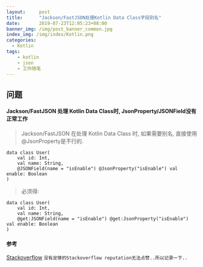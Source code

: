 ```yaml
---
layout:     post
title:      "Jackson/FastJSON处理Kotlin Data Class字段别名"
date:       2019-07-23T12:05:23+08:00
banner_img: /img/post_banner_common.jpg
index_img: /img/index/Kotlin.png
categories:
  - Kotlin
tags:
    - kotlin
    - json
    - 工作随笔
---
```

## 问题
#### Jackson/FastJSON 处理 Kotlin Data Class时, JsonProperty/JSONField没有正常工作
> Jackson/FastJSON 在处理 Kotlin Data Class 时, 如果需要别名, 直接使用@JsonProperty是不行的.

```
data class User(
    val id: Int,
    val name: String,
    @JSONField(name = "isEnable") @JsonProperty("isEnable") val enable: Boolean 
)
```

> 必须得:

```
data class User(
    val id: Int,
    val name: String,
    @get:JSONField(name = "isEnable") @get:JsonProperty("isEnable") val enable: Boolean 
)
```

#### 参考
[Stackoverflow](https://stackoverflow.com/a/56516952/4525918) `没有足够的Stackoverflow reputation无法点赞..所以记录一下..`

